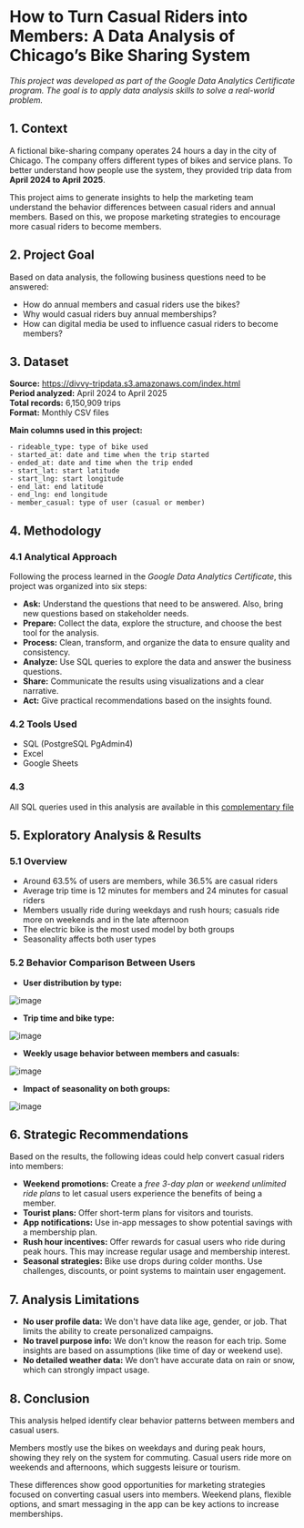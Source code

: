 # How to Turn Casual Riders into Members: A Data Analysis of Chicago’s Bike Sharing System

*This project was developed as part of the Google Data Analytics Certificate program. The goal is to apply data analysis skills to solve a real-world problem.*

## 1. Context

A fictional bike-sharing company operates 24 hours a day in the city of Chicago. The company offers different types of bikes and service plans. To better understand how people use the system, they provided trip data from **April 2024 to April 2025**.

This project aims to generate insights to help the marketing team understand the behavior differences between casual riders and annual members. Based on this, we propose marketing strategies to encourage more casual riders to become members.

## 2. Project Goal

Based on data analysis, the following business questions need to be answered:

- How do annual members and casual riders use the bikes?
- Why would casual riders buy annual memberships?
- How can digital media be used to influence casual riders to become members?

## 3. Dataset

**Source:** https://divvy-tripdata.s3.amazonaws.com/index.html  
**Period analyzed:** April 2024 to April 2025  
**Total records:** 6,150,909 trips  
**Format:** Monthly CSV files  

**Main columns used in this project:**

```
- rideable_type: type of bike used
- started_at: date and time when the trip started
- ended_at: date and time when the trip ended
- start_lat: start latitude
- start_lng: start longitude
- end_lat: end latitude
- end_lng: end longitude
- member_casual: type of user (casual or member)
```

## 4. Methodology

### 4.1 Analytical Approach

Following the process learned in the *Google Data Analytics Certificate*, this project was organized into six steps:

- **Ask:** Understand the questions that need to be answered. Also, bring new questions based on stakeholder needs.
- **Prepare:** Collect the data, explore the structure, and choose the best tool for the analysis.
- **Process:** Clean, transform, and organize the data to ensure quality and consistency.
- **Analyze:** Use SQL queries to explore the data and answer the business questions.
- **Share:** Communicate the results using visualizations and a clear narrative.
- **Act:** Give practical recommendations based on the insights found.

### 4.2 Tools Used

- SQL (PostgreSQL PgAdmin4)  
- Excel  
- Google Sheets  

### 4.3

All SQL queries used in this analysis are available in this [complementary file](./sql_eng.md)

## 5. Exploratory Analysis & Results

### 5.1 Overview

- Around 63.5% of users are members, while 36.5% are casual riders  
- Average trip time is 12 minutes for members and 24 minutes for casual riders  
- Members usually ride during weekdays and rush hours; casuals ride more on weekends and in the late afternoon  
- The electric bike is the most used model by both groups  
- Seasonality affects both user types  

### 5.2 Behavior Comparison Between Users

- **User distribution by type:**

![image](https://github.com/user-attachments/assets/71b83bb2-225d-459e-81a7-77871909d134)

- **Trip time and bike type:**

![image](https://github.com/user-attachments/assets/111b3e66-5cbb-4262-95c3-20f4bee46981)

- **Weekly usage behavior between members and casuals:** 

![image](https://github.com/user-attachments/assets/d3cbc3a5-2508-4793-b864-c880b405dcc9)

- **Impact of seasonality on both groups:**

![image](https://github.com/user-attachments/assets/70986fc6-0bbd-440c-9719-d87ec823cbeb)

## 6. Strategic Recommendations

Based on the results, the following ideas could help convert casual riders into members:

- **Weekend promotions:** Create a *free 3-day plan* or *weekend unlimited ride plans* to let casual users experience the benefits of being a member.
- **Tourist plans:** Offer short-term plans for visitors and tourists.
- **App notifications:** Use in-app messages to show potential savings with a membership plan.
- **Rush hour incentives:** Offer rewards for casual users who ride during peak hours. This may increase regular usage and membership interest.
- **Seasonal strategies:** Bike use drops during colder months. Use challenges, discounts, or point systems to maintain user engagement.

## 7. Analysis Limitations

- **No user profile data:** We don't have data like age, gender, or job. That limits the ability to create personalized campaigns.
- **No travel purpose info:** We don’t know the reason for each trip. Some insights are based on assumptions (like time of day or weekend use).
- **No detailed weather data:** We don’t have accurate data on rain or snow, which can strongly impact usage.

## 8. Conclusion

This analysis helped identify clear behavior patterns between members and casual users.  

Members mostly use the bikes on weekdays and during peak hours, showing they rely on the system for commuting. Casual users ride more on weekends and afternoons, which suggests leisure or tourism.  

These differences show good opportunities for marketing strategies focused on converting casual users into members. Weekend plans, flexible options, and smart messaging in the app can be key actions to increase memberships.

